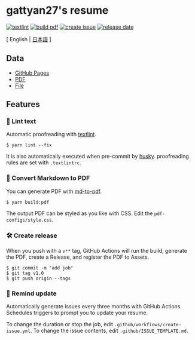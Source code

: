 # gattyan27's resume

[![textlint](https://img.shields.io/github/workflow/status/gattyan27/resume/lint%20text?label=textlint&logo=github&color=yellow)](https://github.com/gattyan27/resume/actions?query=workflow%3A%22lint+text%22)
[![build pdf](https://img.shields.io/github/workflow/status/gattyan27/resume/build-pdf?label=build%20pdf&logo=github)](https://github.com/gattyan27/resume/actions?query=workflow%3A%22build+pdf%22)
[![create issue](https://img.shields.io/github/workflow/status/gattyan27/resume/create%20issue?label=create%20issue&logo=github&color=orange)](https://github.com/gattyan27/resume/actions?query=workflow%3A%22create+issue%22)
[![release date](https://img.shields.io/github/release-date/gattyan27/resume?color=blue&logo=github)](https://github.com/gattyan27/resume/releases)

[ English | [日本語](https://github.com/gattyan27/resume/blob/master/README.ja.md) ]

## Data

- [GitHub Pages](https://gattyan27.github.io/resume/)
- [PDF](https://github.com/gattyan27/resume/releases)
- [File](https://github.com/gattyan27/resume/blob/master/docs/README.md)
## Features

### 💅 Lint text

Automatic proofreading with [textlint](https://github.com/textlint/textlint).

```
$ yarn lint --fix
```
It is also automatically executed when pre-commit by [husky](https://github.com/typicode/husky).
proofreading rules are set with `.textlintrc`.



### 📝 Convert Markdown to PDF

You can generate PDF with [md-to-pdf](https://www.npmjs.com/package/md-to-pdf).


```
$ yarn build:pdf
```

The output PDF can be styled as you like with CSS. Edit the `pdf-configs/style.css`.

### 🛠 Create release

When you push with a `v**` tag, GitHub Actions will run the build, generate the PDF, create a Release, and register the PDF to Assets.

```
$ git commit -m "add job"
$ git tag v1.0
$ git push origin --tags
```

### 📆 Remind update

Automatically generate issues every three months with GitHub Actions Schedules triggers to prompt you to update your resume.

To change the duration or stop the job, edit `.github/workflows/create-issue.yml`.
To change the issue contents, edit `.github/ISSUE_TEMPLATE.md`.



